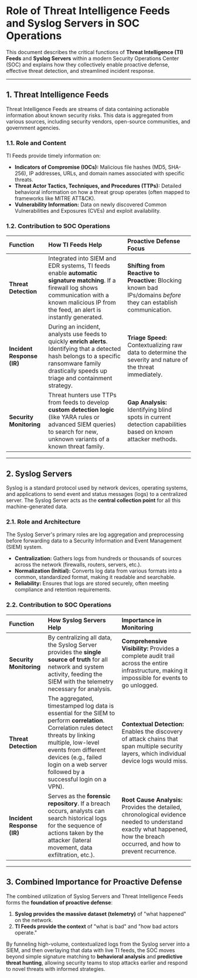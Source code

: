 # Role of Threat Intelligence Feeds and Syslog Servers in SOC Operations 

This document describes the critical functions of **Threat Intelligence (TI) Feeds** and **Syslog Servers** within a modern Security Operations Center (SOC) and explains how they collectively enable proactive defense, effective threat detection, and streamlined incident response.

---

## 1. Threat Intelligence Feeds

Threat Intelligence Feeds are streams of data containing actionable information about known security risks. This data is aggregated from various sources, including security vendors, open-source communities, and government agencies.

### 1.1. Role and Content

TI Feeds provide timely information on:

- **Indicators of Compromise (IOCs):** Malicious file hashes (MD5, SHA-256), IP addresses, URLs, and domain names associated with specific threats.
- **Threat Actor Tactics, Techniques, and Procedures (TTPs):** Detailed behavioral information on how a threat group operates (often mapped to frameworks like MITRE ATT&CK).
- **Vulnerability Information:** Data on newly discovered Common Vulnerabilities and Exposures (CVEs) and exploit availability.

### 1.2. Contribution to SOC Operations

| Function                   | How TI Feeds Help                                                                                                                                                                                       | Proactive Defense Focus                                                                                            |
| :------------------------- | :------------------------------------------------------------------------------------------------------------------------------------------------------------------------------------------------------ | :----------------------------------------------------------------------------------------------------------------- |
| **Threat Detection**       | Integrated into SIEM and EDR systems, TI feeds enable **automatic signature matching**. If a firewall log shows communication with a known malicious IP from the feed, an alert is instantly generated. | **Shifting from Reactive to Proactive:** Blocking known bad IPs/domains _before_ they can establish communication. |
| **Incident Response (IR)** | During an incident, analysts use feeds to quickly **enrich alerts**. Identifying that a detected hash belongs to a specific ransomware family drastically speeds up triage and containment strategy.    | **Triage Speed:** Contextualizing raw data to determine the severity and nature of the threat immediately.         |
| **Security Monitoring**    | Threat hunters use TTPs from feeds to develop **custom detection logic** (like YARA rules or advanced SIEM queries) to search for new, unknown variants of a known threat family.                       | **Gap Analysis:** Identifying blind spots in current detection capabilities based on known attacker methods.       |

---

## 2. Syslog Servers

Syslog is a standard protocol used by network devices, operating systems, and applications to send event and status messages (logs) to a centralized server. The Syslog Server acts as the **central collection point** for all this machine-generated data.

### 2.1. Role and Architecture

The Syslog Server's primary roles are log aggregation and preprocessing before forwarding data to a Security Information and Event Management (SIEM) system.

- **Centralization:** Gathers logs from hundreds or thousands of sources across the network (firewalls, routers, servers, etc.).
- **Normalization (Initial):** Converts log data from various formats into a common, standardized format, making it readable and searchable.
- **Reliability:** Ensures that logs are stored securely, often meeting compliance and retention requirements.

### 2.2. Contribution to SOC Operations

| Function                   | How Syslog Servers Help                                                                                                                                                                                                                                                | Importance in Monitoring                                                                                                                                                   |
| :------------------------- | :--------------------------------------------------------------------------------------------------------------------------------------------------------------------------------------------------------------------------------------------------------------------- | :------------------------------------------------------------------------------------------------------------------------------------------------------------------------- |
| **Security Monitoring**    | By centralizing all data, the Syslog Server provides the **single source of truth** for all network and system activity, feeding the SIEM with the telemetry necessary for analysis.                                                                                   | **Comprehensive Visibility:** Provides a complete audit trail across the entire infrastructure, making it impossible for events to go unlogged.                            |
| **Threat Detection**       | The aggregated, timestamped log data is essential for the SIEM to perform **correlation**. Correlation rules detect threats by linking multiple, low-level events from different devices (e.g., failed login on a web server followed by a successful login on a VPN). | **Contextual Detection:** Enables the discovery of attack chains that span multiple security layers, which individual device logs would miss.                              |
| **Incident Response (IR)** | Serves as the **forensic repository**. If a breach occurs, analysts can search historical logs for the sequence of actions taken by the attacker (lateral movement, data exfiltration, etc.).                                                                          | **Root Cause Analysis:** Provides the detailed, chronological evidence needed to understand exactly what happened, how the breach occurred, and how to prevent recurrence. |

---

## 3. Combined Importance for Proactive Defense

The combined utilization of Syslog Servers and Threat Intelligence Feeds forms the **foundation of proactive defense**:

1.  **Syslog provides the massive dataset (telemetry)** of "what happened" on the network.
2.  **TI Feeds provide the context** of "what is bad" and "how bad actors operate."

By funneling high-volume, contextualized logs from the Syslog server into a SIEM, and then overlaying that data with live TI feeds, the SOC moves beyond simple signature matching to **behavioral analysis** and **predictive threat hunting**, allowing security teams to stop attacks earlier and respond to novel threats with informed strategies.
